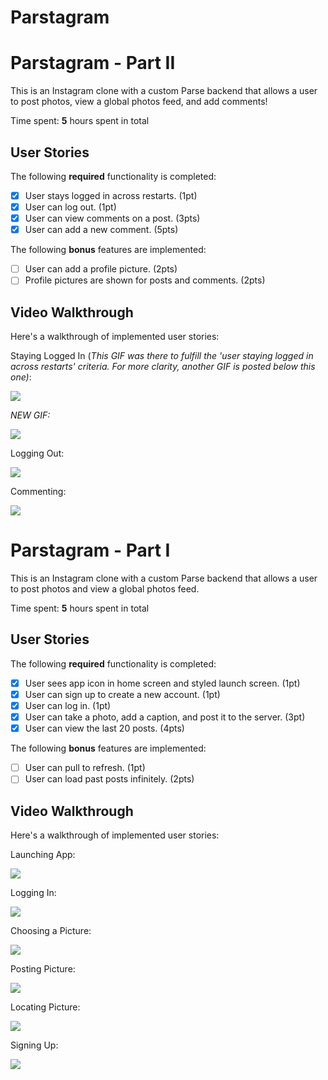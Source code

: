 # Parstagram

# Parstagram - Part II

This is an Instagram clone with a custom Parse backend that allows a user to post photos, view a global photos feed, and add comments!

Time spent: **5** hours spent in total

## User Stories

The following **required** functionality is completed:

- [x] User stays logged in across restarts. (1pt)
- [x] User can log out. (1pt)
- [x] User can view comments on a post. (3pts)
- [x] User can add a new comment. (5pts)

The following **bonus** features are implemented:

- [ ] User can add a profile picture. (2pts)
- [ ] Profile pictures are shown for posts and comments. (2pts)

## Video Walkthrough

Here's a walkthrough of implemented user stories:

Staying Logged In (_This GIF was there to fulfill the 'user staying logged in across restarts' criteria. For more clarity, another GIF is posted below this one)_:

![](https://i.imgur.com/TdMvB0A.gif)

_NEW GIF:_

![](https://i.imgur.com/h7zWnTk.gif)


Logging Out:

![](https://i.imgur.com/Wp5GktX.gif)

Commenting:

![](https://i.imgur.com/DYpt0UW.gif)


# Parstagram - Part I

This is an Instagram clone with a custom Parse backend that allows a user to post photos and view a global photos feed.

Time spent: **5** hours spent in total

## User Stories

The following **required** functionality is completed:

- [x] User sees app icon in home screen and styled launch screen. (1pt)
- [x] User can sign up to create a new account. (1pt)
- [x] User can log in. (1pt)
- [x] User can take a photo, add a caption, and post it to the server. (3pt)
- [x] User can view the last 20 posts. (4pts)

The following **bonus** features are implemented:

- [ ] User can pull to refresh. (1pt)
- [ ] User can load past posts infinitely. (2pts)

## Video Walkthrough

Here's a walkthrough of implemented user stories:

Launching App:

![](https://i.imgur.com/WHPQ26M.gif)



Logging In:

![](https://i.imgur.com/SwFCWRo.gif)



Choosing a Picture:

![](https://i.imgur.com/XRwdHqs.gif)



Posting Picture:

![](https://i.imgur.com/BwSzr4K.gif)



Locating Picture:

![](https://i.imgur.com/mYySQit.gif)



Signing Up:

![](https://i.imgur.com/ggkRwMy.gif)
